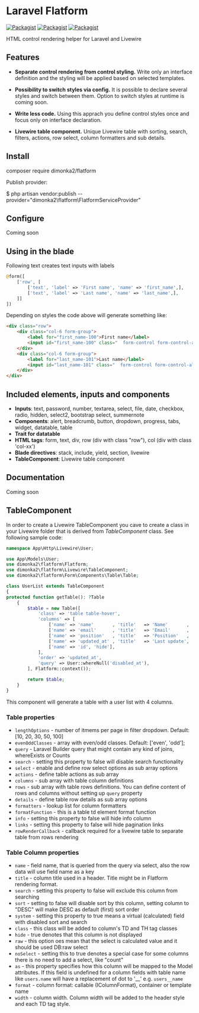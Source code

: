# Laravel Flatform


[![Packagist](https://img.shields.io/packagist/v/dimonka2/flatform.svg)](https://packagist.org/packages/dimonka2/flatform)
[![Packagist](https://img.shields.io/packagist/l/dimonka2/flatform.svg)](https://packagist.org/packages/dimonka2/flatform) 
[![Packagist](https://img.shields.io/packagist/dm/dimonka2/flatform.svg)]()


HTML control rendering helper for Laravel and Livewire

## Features

- **Separate control rendering from control styling.** Write only an interface definition and the styling will be applied based on selected templates.

- **Possibility to switch styles via config.** It is possible to declare several styles and switch between them. Option to switch styles at runtime is coming soon.

- **Write less code.** Using this apprach you define control styles once and focus only on interface declaration.

- **Livewire table component.** Unique Livewire table with sorting, search, filters, actions, row select, column formatters and sub details. 

## Install

composer require dimonka2/flatform

Publish provider:

$ php artisan vendor:publish --provider="dimonka2\flatform\FlatformServiceProvider"

## Configure

Coming soon

## Using in the blade

Following text creates text inputs with labels
```php
@form([
    ['row', [
        ['text', 'label' => 'First name', 'name' => 'first_name',],
        ['text', 'label' => 'Last name', 'name' => 'last_name',],
    ]]                                
])
```

Depending on styles the code above will generate something like:

```html
<div class="row">
    <div class="col-6 form-group">
        <label for="first_name-100">First name</label>
        <input id="first_name-100" class="  form-control form-control-alt" name="first_name" type="text">
    </div>
    <div class="col-6 form-group">
        <label for="last_name-101">Last name</label>
        <input id="last_name-101" class="  form-control form-control-alt" name="last_name" type="text">
    </div>
</div>
```

## Included elements, inputs and components
* **Inputs**: text, password, number, textarea, select, file, date, checkbox, radio, hidden, select2, bootstrap select, summernote
* **Components**: alert, breadcrumb, button, dropdown, progress, tabs, widget, datatable, table
* **Trait for datatable**
* **HTML tags**: form, text, div, row (div with class "row"), col (div with class 'col-xx')
* **Blade directives**: stack, include, yield, section, livewire
* **TableComponent**: Livewire table component

## Documentation

Coming soon

## TableComponent

In order to create a Livewire TableComponent you cave to create a class in your Livewire folder that is derived from *TableComponent* class. See following sample code:

```php
namespace App\Http\Livewire\User;

use App\Models\User;
use dimonka2\flatform\Flatform;
use dimonka2\flatform\Livewire\TableComponent;
use dimonka2\flatform\Form\Components\Table\Table;

class UserList extends TableComponent
{
protected function getTable(): ?Table
    {
        $table = new Table([
            'class' => 'table table-hover',
            'columns' => [
                ['name' => 'name'       , 'title'   => 'Name'       , 'search',    ],
                ['name' => 'email'      , 'title'   => 'Email'      , 'search',    ],
                ['name' => 'position'   , 'title'   => 'Position'   , 'search',    ],
                ['name' => 'updated_at' , 'title'   => 'Last update', 'sort' => 'Desc'  , '_format' => "date", ],
                ['name' => 'id', 'hide'],
            ],
            'order' => 'updated_at',
            'query' => User::whereNull('disabled_at'),
        ], Flatform::context());

        return $table;
    }
}
```
This component will generate a table with a user list with 4 columns.

### Table properties

* `lengthOptions` - number of itmems per page in filter dropdown. Default: [10, 20, 30, 50, 100]
* `evenOddClasses` - array with even/odd classes. Default: ['even', 'odd'];
* `query` - Laravel Builder query that might contain any kind of joins, whereExists or Counts 
* `search` - setting this property to false will disable search functionality
* `select` - enable and define row select options as sub array options 
* `actions` - define table actions as sub array
* `columns` - sub array with table column definitions
* `rows`  - sub array with table rows definitions. You can define content of rows and columns without setting up `query` property 
* `details` - define table row details as sub array options
* `formatters` - lookup list for column formatters
* `formatFunction` - this is a table td element format function
* `info` - setting this property to false will hide info column
* `links` - setting this property to false will hide pagination links
* `rowRenderCallback` - callback required for a livewire table to separate table from rows rendering

### Table Column properties
* `name`  -  field name, that is queried from the query via select, also the row data will use field name as a key
* `title` - column title used in a header. Title might be in Flatform rendering format.
* `search` - setting this property to false will exclude this column from searching
* `sort` - setting to false will disable sort by this column, setting column to "DESC" will make DESC as default (first) sort order
* `system` - setting this property to true means a virtual (calculated) field with disabled sort and search
* `class`  - this class will be added to column's TD and TH tag classes
* `hide` - true denotes that this column is not displayed
* `raw` - this option oes mean that the select is calculated value and it should be used DB:raw select
* `noSelect` - setting this to true denotes a special case for some columns there is no need to add a select, like "count"
* `as` - this property specifies how this column will be mapped to the Model attributes. If this field is undefined for a column fields with table name like `users.name` will have a replacement of dot to '__' e.g.  `users__name`
* `format` - column format: callable (IColumnFormat), container or template name 
* `width` - column width. Column width will be added to the header style and each TD tag style.
